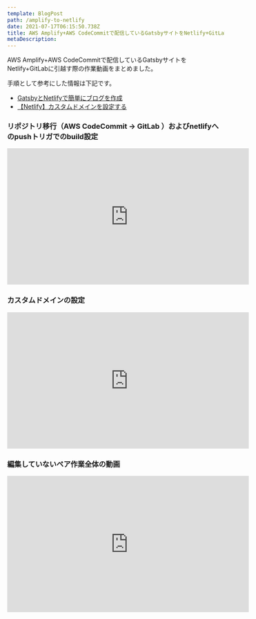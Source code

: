 ```yaml
---
template: BlogPost
path: /amplify-to-netlify
date: 2021-07-17T06:15:50.738Z
title: AWS Amplify+AWS CodeCommitで配信しているGatsbyサイトをNetlify+GitLabに引越す
metaDescription:
---
```


AWS Amplify+AWS CodeCommitで配信しているGatsbyサイトをNetlify+GitLabに引越す際の作業動画をまとめました。  

手順として参考にした情報は下記です。
- [GatsbyとNetlifyで簡単にブログを作成](https://qiita.com/k-penguin-sato/items/7554e5e7e90aa10ae225)
- [【Netlify】カスタムドメインを設定する](https://qiita.com/NaokiIshimura/items/64e060ccc244e38d0c15)


### リポジトリ移行（AWS CodeCommit -> GitLab ）およびnetlifyへのpushトリガでのbuild設定  
<iframe width="560" height="315" src="https://www.youtube.com/embed/TTeGNBXvA94" title="YouTube video player" frameborder="0" allow="accelerometer; autoplay; clipboard-write; encrypted-media; gyroscope; picture-in-picture" allowfullscreen></iframe>  


### カスタムドメインの設定  
<iframe width="560" height="315" src="https://www.youtube.com/embed/DXfuwlTdtck" title="YouTube video player" frameborder="0" allow="accelerometer; autoplay; clipboard-write; encrypted-media; gyroscope; picture-in-picture" allowfullscreen></iframe>    
  

### 編集していないペア作業全体の動画
<iframe width="560" height="315" src="https://www.youtube.com/embed/9wEwweAWWB0" title="YouTube video player" frameborder="0" allow="accelerometer; autoplay; clipboard-write; encrypted-media; gyroscope; picture-in-picture" allowfullscreen></iframe>  
